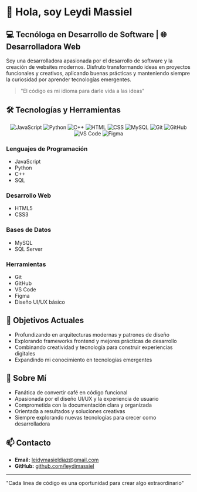 # 👋 Hola, soy Leydi Massiel

## 💻 Tecnóloga en Desarrollo de Software | 🌐 Desarrolladora Web

Soy una desarrolladora apasionada por el desarrollo de software y la creación de websites modernos. Disfruto transformando ideas en proyectos funcionales y creativos, aplicando buenas prácticas y manteniendo siempre la curiosidad por aprender tecnologías emergentes.

> "El código es mi idioma para darle vida a las ideas"

## 🛠️ Tecnologías y Herramientas

<div align="center">

![JavaScript](https://skillicons.dev/icons?i=js)
![Python](https://skillicons.dev/icons?i=python)
![C++](https://skillicons.dev/icons?i=cpp)
![HTML](https://skillicons.dev/icons?i=html)
![CSS](https://skillicons.dev/icons?i=css)
![MySQL](https://skillicons.dev/icons?i=mysql)
![Git](https://skillicons.dev/icons?i=git)
![GitHub](https://skillicons.dev/icons?i=github)
![VS Code](https://skillicons.dev/icons?i=vscode)
![Figma](https://skillicons.dev/icons?i=figma)

</div>

### Lenguajes de Programación
- JavaScript
- Python
- C++
- SQL

### Desarrollo Web
- HTML5
- CSS3

### Bases de Datos
- MySQL
- SQL Server

### Herramientas
- Git
- GitHub
- VS Code
- Figma
- Diseño UI/UX básico

## 🎯 Objetivos Actuales

- Profundizando en arquitecturas modernas y patrones de diseño
- Explorando frameworks frontend y mejores prácticas de desarrollo
- Combinando creatividad y tecnología para construir experiencias digitales
- Expandindo mi conocimiento en tecnologías emergentes

## 🌟 Sobre Mí

- Fanática de convertir café en código funcional
- Apasionada por el diseño UI/UX y la experiencia de usuario
- Comprometida con la documentación clara y organizada
- Orientada a resultados y soluciones creativas
- Siempre explorando nuevas tecnologías para crecer como desarrolladora

## 📫 Contacto

- **Email:** leidymasieldiaz@gmail.com
- **GitHub:** [github.com/leydimassiel](https://github.com/leydimassiel)

---

"Cada línea de código es una oportunidad para crear algo extraordinario"
